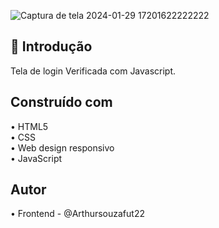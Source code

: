 ![Captura de tela 2024-01-29 17201622222222](https://github.com/Arthursouzafut22/login.verification/assets/128741183/71bfefab-0bf0-4378-951a-80407744083e)


## 📜 Introdução
Tela de login Verificada com Javascript.

## Construído com
• HTML5          
• CSS           
• Web design responsivo         
• JavaScript      

## Autor 
• Frontend - @Arthursouzafut22
